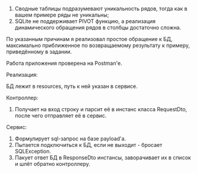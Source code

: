 1. Сводные таблицы подразумевают уникальность рядов, тогда как в вашем примере ряды не уникальны;
2. SQLite не поддерживает PIVOT функцию, а реализация динамического обращения рядов в столбцы достаточно сложна.

По указанным причинам я реализовал простое обращение к БД, максимально приближенное по возвращаемому результату к примеру, приведённому в задании.

Работа приложения проверена на Postman'е.



Реализация:

БД лежит в resources, путь к ней указан в сервисе.

Контроллер:
1. Получает на вход строку и парсит её в инстанс класса RequestDto, после чего отправляет её в сервис.

Сервис:
1. Формулирует sql-запрос на базе payload'а.
2. Пытается подключиться к БД, если не выходит - бросает SQLException.
3. Пакует ответ БД в ResponseDto инстансы, заворачивает их в список и шлёт обратно контроллеру.
